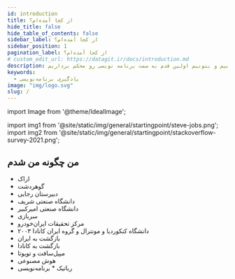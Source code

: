 ```yaml
---
id: introduction
title: از کجا آمده‌ام؟
hide_title: false
hide_table_of_contents: false
sidebar_label: از کجا آمده‌ام؟
sidebar_position: 1
pagination_label: از کجا آمده‌ام؟
# custom_edit_url: https://datagit.ir/docs/introduction.md
description: قبل از شروع کد نویسی، باید برای خودتون هدف تعیین کنید و مشخص کنید که چه مهارت‌هایی میخواید یاد بگیرید. اصلا چرا میخواید برنامه نویسی کنید؟ توی این قسمت سعی میکنیم راجع به این موضوع صحبت کنیم و با هم به یه نتیجه برسیم و بتونیم اولین قدم به سمت برنامه نویسی رو محکم برداریم.
keywords:
  - یادگیری برنامه‌نویسی
image: "img/logo.svg"
slug: /
---
```

import Image from '@theme/IdealImage';

import img1 from '@site/static/img/general/startingpoint/steve-jobs.png';
import img2 from '@site/static/img/general/startingpoint/stackoverflow-survey-2021.png';

## **من چگونه من شدم**

* اراک
* گوهردشت
* دبیرستان رجایی
* دانشگاه صنعتی شریف
* دانشگاه صنعتی امیرکبیر
* سربازی
* مرکز تحقیقات ایران‌خودرو
* دانشگاه کنکوردیا و مونترال و گروه ایران کانادا ۲۰۰۳
* بازگشت به ایران
* بازگشت به کانادا
* میپل‌سافت و تویوتا
* هوش مصنوعی
* رباتیک
*‌ برنامه‌نویسی